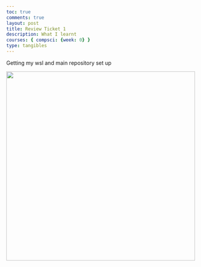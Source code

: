 ```yaml
---
toc: true
comments: true
layout: post
title: Review Ticket 1
description: What I learnt
courses: { compsci: {week: 0} }
type: tangibles
---
```


<p>Getting my wsl and main repository set up</p>
<img src = "{{site.baseurl}}/images/hacks 0.PNG" width = "500" height = "500">